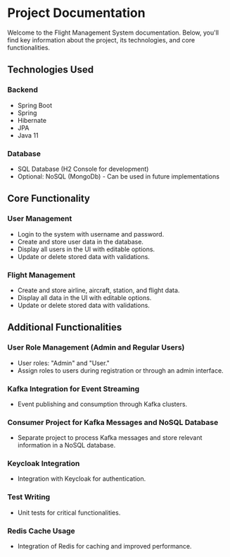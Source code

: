 # Project Documentation

Welcome to the Flight Management System documentation. Below, you'll find key information about the project, its technologies, and core functionalities.

## Technologies Used

### Backend
- Spring Boot
- Spring
- Hibernate
- JPA
- Java 11

### Database
- SQL Database (H2 Console for development)
- Optional: NoSQL (MongoDb) - Can be used in future implementations

## Core Functionality

### User Management
- Login to the system with username and password.
- Create and store user data in the database.
- Display all users in the UI with editable options.
- Update or delete stored data with validations.

### Flight Management
- Create and store airline, aircraft, station, and flight data.
- Display all data in the UI with editable options.
- Update or delete stored data with validations.

## Additional Functionalities

### User Role Management (Admin and Regular Users)
- User roles: "Admin" and "User."
- Assign roles to users during registration or through an admin interface.

### Kafka Integration for Event Streaming
- Event publishing and consumption through Kafka clusters.

### Consumer Project for Kafka Messages and NoSQL Database
- Separate project to process Kafka messages and store relevant information in a NoSQL database.

### Keycloak Integration
- Integration with Keycloak for authentication.

### Test Writing
- Unit tests for critical functionalities.

### Redis Cache Usage
- Integration of Redis for caching and improved performance.


